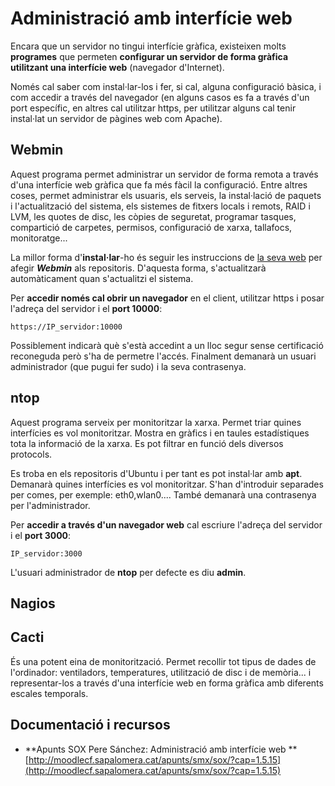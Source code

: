 # Administració amb interfície web

Encara que un servidor no tingui interfície gràfica, existeixen molts **programes** que permeten **configurar un servidor de forma gràfica utilitzant una interfície web** (navegador d'Internet).

Només cal saber com instal·lar-los i fer, si cal, alguna configuració bàsica, i com accedir a través del navegador (en alguns casos es fa a través d'un port específic, en altres cal utilitzar https, per utilitzar alguns cal tenir instal·lat un servidor de pàgines web com Apache).

## Webmin

Aquest programa permet administrar un servidor de forma remota a través d'una interfície web gràfica que fa més fàcil la configuració.
Entre altres coses, permet administrar els usuaris, els serveis, la instal·lació de paquets i l'actualització del sistema, els sistemes de fitxers locals i remots, RAID i LVM, les quotes de disc, les còpies de seguretat, programar tasques, compartició de carpetes, permisos, configuració de xarxa, tallafocs, monitoratge...

La millor forma d'**instal·lar**-ho és seguir les instruccions de [la seva web](http://www.webmin.com/deb.html) per afegir **_Webmin_** als repositoris. D'aquesta forma, s'actualitzarà automàticament quan s'actualitzi el sistema.

Per **accedir només cal obrir un navegador** en el client, utilitzar https i posar l'adreça del servidor i el **port 10000**:

`https://IP_servidor:10000`

Possiblement indicarà què s'està accedint a un lloc segur sense certificació reconeguda però s'ha de permetre l'accés.
Finalment demanarà un usuari administrador (que pugui fer sudo) i la seva contrasenya.

## ntop

Aquest programa serveix per monitoritzar la xarxa.
Permet triar quines interfícies es vol monitoritzar.
Mostra en gràfics i en taules estadístiques tota la informació de la xarxa. Es pot filtrar en 
funció dels diversos protocols.

Es troba en els repositoris d'Ubuntu i per tant es pot instal·lar amb **apt**.
Demanarà quines interfícies es vol monitoritzar. S'han d'introduir separades per comes, per exemple: eth0,wlan0....
També demanarà una contrasenya per l'administrador.

Per **accedir a través d'un navegador web** cal escriure l'adreça del servidor i el **port 3000**:

`IP_servidor:3000`

L'usuari administrador de **ntop** per defecte es diu **admin**.

## Nagios

## Cacti
És una potent eina de monitorització. Permet recollir tot tipus de dades de l'ordinador: ventiladors, temperatures, utilització de disc i de memòria... i representar-los a través d'una interfície web en forma gràfica amb diferents escales temporals.

## Documentació i recursos

* **Apunts SOX Pere Sánchez: Administració amb interfície web **[http://moodlecf.sapalomera.cat/apunts/smx/sox/?cap=1.5.15](http://moodlecf.sapalomera.cat/apunts/smx/sox/?cap=1.5.15)